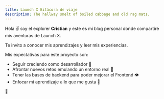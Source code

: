 ```yaml
---
title: Launch X Bitácora de viaje
description: The hallway smelt of boiled cabbage and old rag mats.
---
```


Hola ✌️  soy el explorer **Cristian** y este es mi blog personal donde compartiré mis aventuras de Launch X.

Te invito a conocer mis aprendizajes y leer mis experiencias.

Mis expectativas para este proyecto son:

- Seguir creciendo como desarrollador 🤖
- Afrontar nuevos retos emulando un entorno real 🦾
- Tener las bases de backend para poder mejorar el Frontend 👁
- Enfocar mi aprendizaje a lo que me gusta 🖤


🚀
